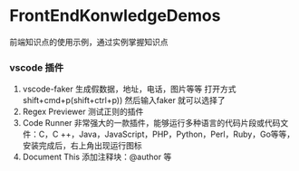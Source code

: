 # FrontEndKonwledgeDemos
前端知识点的使用示例，通过实例掌握知识点

### vscode 插件
1. vscode-faker
    生成假数据，地址，电话，图片等等
    打开方式shift+cmd+p(shift+ctrl+p)) 然后输入faker 就可以选择了
2. Regex Previewer
    测试正则的插件
3. Code Runner
    非常强大的一款插件，能够运行多种语言的代码片段或代码文件：C，C ++，Java，JavaScript，PHP，Python，Perl，Ruby，Go等等，安装完成后，右上角出现运行图标
4. Document This
    添加注释块：@author 等
